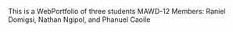 This is a WebPortfolio of three students MAWD-12
Members:
Raniel Domigsi, 
Nathan Ngipol, and 
Phanuel Caoile

